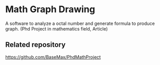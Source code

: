 # Math Graph Drawing

A software to analyze a octal number and generate formula to produce graph. (Phd Project in mathematics field, Article)

## Related repository

https://github.com/BaseMax/PhdMathProject
